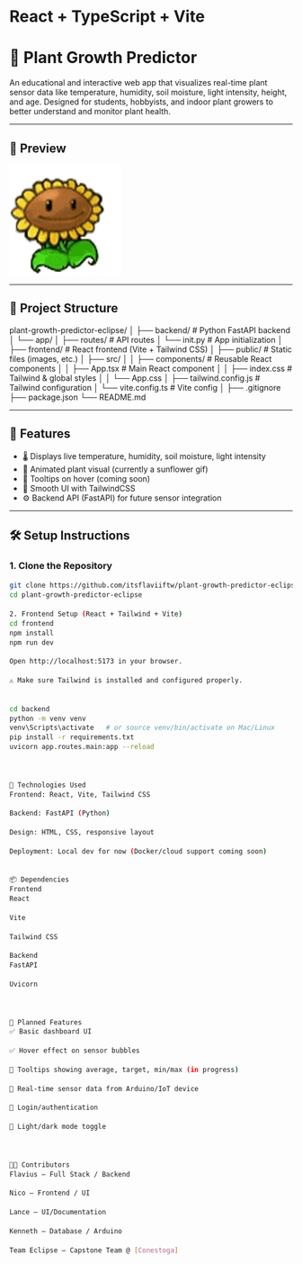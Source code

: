 # React + TypeScript + Vite

# 🌱 Plant Growth Predictor

An educational and interactive web app that visualizes real-time plant sensor data like temperature, humidity, soil moisture, light intensity, height, and age. Designed for students, hobbyists, and indoor plant growers to better understand and monitor plant health.

---

## 📸 Preview

![Dashboard Preview](public/sunflower.gif)

---

## 📁 Project Structure

plant-growth-predictor-eclipse/ │ ├── backend/ # Python FastAPI backend │ └── app/ │ ├── routes/ # API routes │ └── init.py # App initialization │ ├── frontend/ # React frontend (Vite + Tailwind CSS) │ ├── public/ # Static files (images, etc.) │ ├── src/ │ │ ├── components/ # Reusable React components │ │ ├── App.tsx # Main React component │ │ ├── index.css # Tailwind & global styles │ │ └── App.css │ ├── tailwind.config.js # Tailwind configuration │ └── vite.config.ts # Vite config │ ├── .gitignore ├── package.json └── README.md


---

## 🚀 Features

- 🌡️ Displays live temperature, humidity, soil moisture, light intensity
- 🌿 Animated plant visual (currently a sunflower gif)
- 💬 Tooltips on hover (coming soon)
- 🎨 Smooth UI with TailwindCSS
- ⚙️ Backend API (FastAPI) for future sensor integration

---

## 🛠️ Setup Instructions

### 1. Clone the Repository

```bash
git clone https://github.com/itsflaviiftw/plant-growth-predictor-eclipse.git
cd plant-growth-predictor-eclipse

2. Frontend Setup (React + Tailwind + Vite)
cd frontend
npm install
npm run dev

Open http://localhost:5173 in your browser.

⚠️ Make sure Tailwind is installed and configured properly.


cd backend
python -m venv venv
venv\Scripts\activate   # or source venv/bin/activate on Mac/Linux
pip install -r requirements.txt
uvicorn app.routes.main:app --reload



🔧 Technologies Used
Frontend: React, Vite, Tailwind CSS

Backend: FastAPI (Python)

Design: HTML, CSS, responsive layout

Deployment: Local dev for now (Docker/cloud support coming soon)


📦 Dependencies
Frontend
React

Vite

Tailwind CSS

Backend
FastAPI

Uvicorn



🌟 Planned Features
✅ Basic dashboard UI

✅ Hover effect on sensor bubbles

🚧 Tooltips showing average, target, min/max (in progress)

🚧 Real-time sensor data from Arduino/IoT device

🚧 Login/authentication

🚧 Light/dark mode toggle



🧑‍💻 Contributors
Flavius — Full Stack / Backend

Nico — Frontend / UI

Lance — UI/Documentation

Kenneth — Database / Arduino

Team Eclipse — Capstone Team @ [Conestoga]